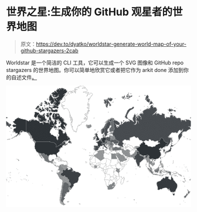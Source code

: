 # 世界之星:生成你的 GitHub 观星者的世界地图

> 原文：<https://dev.to/dyatko/worldstar-generate-world-map-of-your-github-stargazers-2cab>

Worldstar 是一个简洁的 CLI 工具，它可以生成一个 SVG 图像和 GitHub repo stargazers 的世界地图。你可以简单地欣赏它或者把它作为 arkit done 添加到你的自述文件[。](https://github.com/dyatko/arkit#fun-stats-stargazers-map-by-worldstar)

[![d3 stargazers map](img/01b79e5ca50f0e44f0e86667c9b185d9.png)](https://github.com/dyatko/worldstar)
